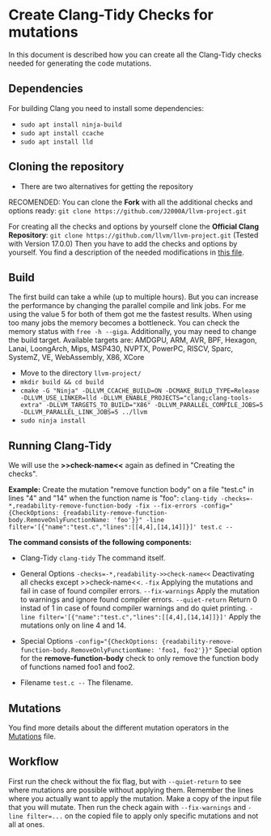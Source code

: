 # Create Clang-Tidy Checks for mutations
In this document is described how you can create all the Clang-Tidy checks needed for generating the code mutations.

## Dependencies
For building Clang you need to install some dependencies:

 - `sudo apt install ninja-build`
 - `sudo apt install ccache`
 - `sudo apt install lld`

## Cloning the repository
 - There are two alternatives for getting the repository

RECOMENDED: You can clone the **Fork** with all the additional checks and options ready:
`git clone https://github.com/J2000A/llvm-project.git`

For creating all the checks and options by yourself clone the **Official Clang Repository**:
`git clone https://github.com/llvm/llvm-project.git` (Tested with Version 17.0.0)
Then you have to add the checks and options by yourself. You find a description of the needed modifications in [this file](MODIFICATIONS.md).

## Build
The first build can take a while (up to multiple hours). But you can increase the performance by changing the parallel compile and link jobs. For me using the value 5 for both of them got me the fastest results. When using too many jobs the memory becomes a bottleneck. You can check the memory status with `free -h --giga`.
Additionally, you may need to change the build target. Available targets are: AMDGPU, ARM, AVR, BPF, Hexagon, Lanai, LoongArch, Mips, MSP430, NVPTX, PowerPC, RISCV, Sparc, SystemZ, VE, WebAssembly, X86, XCore

 - Move to the directory `llvm-project/`
 - `mkdir build && cd build`
 - `cmake -G "Ninja" -DLLVM_CCACHE_BUILD=ON -DCMAKE_BUILD_TYPE=Release -DLLVM_USE_LINKER=lld -DLLVM_ENABLE_PROJECTS="clang;clang-tools-extra" -DLLVM_TARGETS_TO_BUILD="X86" -DLLVM_PARALLEL_COMPILE_JOBS=5 -DLLVM_PARALLEL_LINK_JOBS=5 ../llvm`
 - `sudo ninja install`

## Running Clang-Tidy
We will use the **>>check-name<<** again as defined in "Creating the checks".

**Example:** Create the mutation "remove function body" on a file "test.c" in lines "4" and "14" when the function name is "foo":
`clang-tidy -checks=-*,readability-remove-function-body -fix --fix-errors -config="{CheckOptions: {readability-remove-function-body.RemoveOnlyFunctionName: 'foo'}}" -line filter='[{"name":"test.c","lines":[[4,4],[14,14]]}]' test.c --`

**The command consists of the following components:**
 - Clang-Tidy
`clang-tidy` The command itself.

 - General Options
 `-checks=-*,readability->>check-name<<` Deactivating all checks except >>check-name<<.
`-fix` Applying the mutations and fail in case of found compiler errors.
`--fix-warnings` Apply the mutation to warnings and ignore found compiler errors.
`--quiet-return` Return 0 instad of 1 in case of found compiler warnings and do quiet printing.
`-line filter='[{"name":"test.c","lines":[[4,4],[14,14]]}]'` Apply the mutations only on line 4 and 14.

 - Special Options
`-config="{CheckOptions: {readability-remove-function-body.RemoveOnlyFunctionName: 'foo1, foo2'}}"` Special option for the **remove-function-body** check to only remove the function body of functions named foo1 and foo2.

 - Filename
`test.c --` The filename.

## Mutations
You find more details about the different mutation operators in the [Mutations](MUTATIONS.md) file.

## Workflow
First run the check without the fix flag, but with `--quiet-return` to see where mutations are possible without applying them. Remember the lines where you actually want to apply the mutation. Make a copy of the input file that you will mutate. Then run the check again with `--fix-warnings` and `-line filter=...` on the copied file to apply only specific mutations and not all at ones.